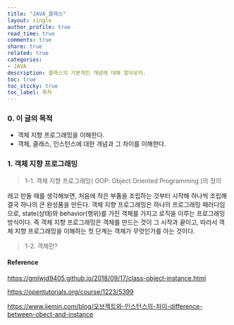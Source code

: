 ```yaml
---
title: "JAVA_클래스"
layout: single
author_profile: true
read_time: true
comments: true
share: true
related: true
categories:
- JAVA
description: 클래스의 기본적인 개념에 대해 알아보자.
toc: true
toc_sticky: true
toc_label: 목차
---
```


### 0. 이 글의 목적

- 객체 지향 프로그래밍을 이해한다.
- 객체, 클래스, 인스턴스에 대한 개념과 그 차이를 이해한다.





### 1. 객체 지향 프로그래밍

> 1-1. 객체 지향 프로그래밍( OOP: Object Oriented Programming )의 정의

레고 만들 때를 생각해보면, 처음에 작은 부품을 조립하는 것부터 시작해 하나씩 조립해 결국 하나의 큰 완성품을 만든다. 객체 지향 프로그래밍은 하나의 프로그래밍 패러다임으로, state(상태)와 behavior(행위)를 가진 객체를 가지고 로직을 이루는 프로그래밍 방식이다. 즉 객체 지향 프로그래밍은 객체를 만드는 것이 그 시작과 끝이고, 따라서 객체 지향 프로그래밍을 이해하는 첫 단계는 객체가 무엇인가를 아는 것이다.



> 1-2. 객체란?









#### Reference

https://gmlwjd9405.github.io/2018/09/17/class-object-instance.html

https://opentutorials.org/course/1223/5399

https://www.ijemin.com/blog/오브젝트와-인스턴스의-차이-difference-between-obect-and-instance

